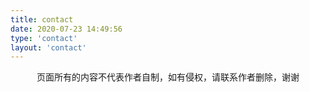 ```yaml
---
title: contact
date: 2020-07-23 14:49:56
type: 'contact'
layout: 'contact'
---
```

<center>
  页面所有的内容不代表作者自制，如有侵权，请联系作者删除，谢谢
</center>